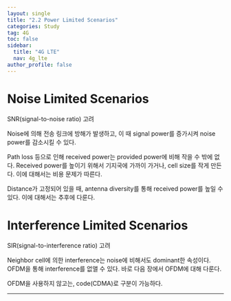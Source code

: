 ```yaml
---
layout: single
title: "2.2 Power Limited Scenarios"
categories: Study
tag: 4G
toc: false
sidebar:
  title: "4G LTE"
  nav: 4g_lte
author_profile: false
---
```


# Noise Limited Scenarios

SNR(signal-to-noise ratio) 고려

Noise에 의해 전송 링크에 방해가 발생하고, 이 때 signal power를 증가시켜 noise power를 감소시킬 수 있다.

Path loss 등으로 인해 received power는 provided power에 비해 작을 수 밖에 없다. Received power를 높이기 위해서 기지국에 가까이 가거나, cell size를 작게 만든다. 이에 대해서는 비용 문제가 따른다.

Distance가 고정되어 있을 때, antenna diversity를 통해 received power를 높일 수 있다. 이에 대해서는 추후에 다룬다.

# Interference Limited Scenarios

SIR(signal-to-interference ratio) 고려

Neighbor cell에 의한 interference는 noise에 비해서도 dominant한 속성이다. OFDM을 통해 interference를 없앨 수 있다. 바로 다음 장에서 OFDM에 대해 다룬다.

OFDM을 사용하지 않고는, code(CDMA)로 구분이 가능하다.


---